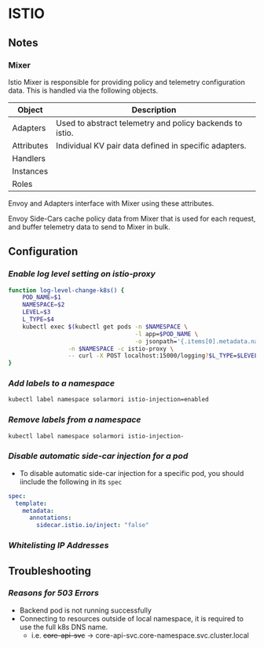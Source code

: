 
# ISTIO

## Notes

### Mixer

Istio Mixer is responsible for providing policy and telemetry configuration data.  This is handled via the following objects.

| Object |  Description |
|---|---|
| Adapters | Used to abstract telemetry and policy backends to istio. |
| Attributes | Individual KV pair data defined in specific adapters. |
| Handlers |  |
| Instances |  |
| Roles |  |

Envoy and Adapters interface with Mixer using these attributes.

Envoy Side-Cars cache policy data from Mixer that is used for each request, and buffer telemetry data to send to Mixer in bulk.

## Configuration
### *Enable log level setting on istio-proxy*
```bash
function log-level-change-k8s() {
    POD_NAME=$1
    NAMESPACE=$2
    LEVEL=$3
    L_TYPE=$4
    kubectl exec $(kubectl get pods -n $NAMESPACE \
                                    -l app=$POD_NAME \
                                    -o jsonpath='{.items[0].metadata.name}') \
                 -n $NAMESPACE -c istio-proxy \
                 -- curl -X POST localhost:15000/logging?$L_TYPE=$LEVEL -s
}
```

### *Add labels to a namespace*
```bash
kubectl label namespace solarmori istio-injection=enabled
```

### *Remove labels from a namespace*
```bash
kubectl label namespace solarmori istio-injection-
```

### *Disable automatic side-car injection for a pod*

* To disable automatic side-car injection for a specific pod, you should iinclude the following in its `spec`

```yaml
spec:
  template:
    metadata:
      annotations:
        sidecar.istio.io/inject: "false"
```

### *Whitelisting IP Addresses*

## Troubleshooting

### *Reasons for 503 Errors*

* Backend pod is not running successfully
* Connecting to resources outside of local namespace, it is required to use the full k8s DNS name.
    * i.e. ~~core-api-svc~~ -> core-api-svc.core-namespace.svc.cluster.local

<!--stackedit_data:
eyJoaXN0b3J5IjpbNDA1ODMyMDAsMTMzOTAzOTMzNywtMTI1ND
Y3NTA5NywtMTgzODY4MzQ0NCw2OTgwNjIyMzQsLTU2OTc3OTU3
XX0=
-->